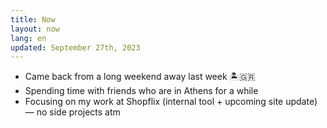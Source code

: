 ```yaml
---
title: Now
layout: now
lang: en
updated: September 27th, 2023
---
```

* Came back from a long weekend away last week 🏝️🇬🇷
* Spending time with friends who are in Athens for a while
* Focusing on my work at Shopflix (internal tool + upcoming site update) — no side projects atm
